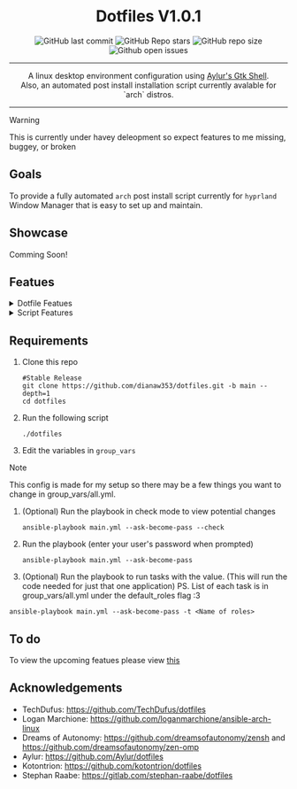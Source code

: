 <div align="center">
 <h1> Dotfiles V1.0.1</h1>
</div>

<div align="center">

![GitHub last commit](https://img.shields.io/github/last-commit/dianaw353/dotfiles?style=for-the-badge&color=FFB1C8&logoColor=D9E0EE&labelColor=292324)
![GitHub Repo stars](https://img.shields.io/github/stars/dianaw353/dotfiles?style=for-the-badge&color=FFB686&logoColor=D9E0EE&labelColor=292324&logo=andela)
![GitHub repo size](https://img.shields.io/github/repo-size/dianaw353/dotfiles?style=for-the-badge&color=CAC992&logoColor=D9E0EE&labelColor=292324&logo=protondrive)
![Github open issues](https://img.shields.io/github/issues/dianaw353/dotfiles?style=for-the-badge&labelColor=292324&color=D9E0EE)

</a>
</div>
<hr />
<div align="center">
<p>
   A linux desktop environment configuration using <a href='https://github.com/aylur/ags'>Aylur's Gtk Shell</a>.<br/>
   Also, an automated post install installation script currently avalable for `arch` distros.<br/>
</p>

<hr />
</div>

> [!WARNING]
> This is currently under havey deleopment so expect features to me missing, buggey, or broken

## Goals
   To provide a fully automated `arch` post install script currently for `hyprland` Window Manager that is easy to set up and maintain. 

## Showcase
   Comming Soon!

## Featues

<details>
<summary>Dotfile Featues</summary>
<br>

- Clean fastfetch, zsh, and oh-my-posh
- GTK Focus
- Login screen
- Aylur gtk shell bar (Comming soon)
- And more
Many More Featues comming soon
</details>


<details>
<summary>Script Features</summary>
<br>

- Fully Automated
- GPU Drivers Installation
- Configurable (e.g. cursor icons, chaotic_aur, shell, etc)
- Optimize Pacman (e.g parallel downloads, color, VerbosePkgLists)
- Laptop Workarounds (Framework autobrighness disbale only atm)
- KVM Setup w/ 3d Acceleration
- And more

Many more featues are comming soon
</details>

## Requirements

1. Clone this repo
   ```
   #Stable Release
   git clone https://github.com/dianaw353/dotfiles.git -b main --depth=1
   cd dotfiles
   ```
1. Run the following script
   ```
   ./dotfiles
   ```
1. Edit the variables in `group_vars`
> [!NOTE]
> This config is made for my setup so there may be a few things you want to change in group_vars/all.yml.
1. (Optional) Run the playbook in check mode to view potential changes
   ```
   ansible-playbook main.yml --ask-become-pass --check
   ````
1. Run the playbook (enter your user's password when prompted)
   ```
   ansible-playbook main.yml --ask-become-pass
   ```
1. (Optional) Run the playbook to run tasks with the value. (This will run the code needed for just that one application) PS. List of each task is in group_vars/all.yml under the default_roles flag :3
  ```
  ansible-playbook main.yml --ask-become-pass -t <Name of roles>
  ```


## To do
To view the upcoming featues please view [this](https://github.com/dianaw353/dotfiles/issues?q=is%3Aissue+label%3AFeature+)

## Acknowledgements
- TechDufus: https://github.com/TechDufus/dotfiles
- Logan Marchione: https://github.com/loganmarchione/ansible-arch-linux
- Dreams of Autonomy: https://github.com/dreamsofautonomy/zensh and https://github.com/dreamsofautonomy/zen-omp
- Aylur: https://github.com/Aylur/dotfiles
- Kotontrion: https://github.com/kotontrion/dotfiles
- Stephan Raabe: https://gitlab.com/stephan-raabe/dotfiles

